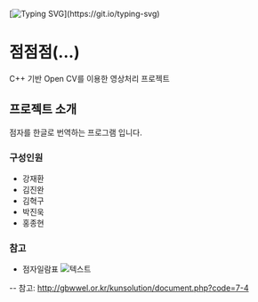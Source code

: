 [![Typing SVG](https://readme-typing-svg.demolab.com?font=Fira+Code&pause=1000&color=0B7627&background=FFFFFF00&center=true&vCenter=true&random=false&width=800&lines=%EC%A0%90.+%EC%A0%90.+%EC%A0%90.)](https://git.io/typing-svg)

# 점점점(...)
C++ 기반 Open CV를 이용한 영상처리 프로젝트 

## 프로젝트 소개
점자를 한글로 번역하는 프로그램 입니다.

### 구성인원
- 강재환
- 김진완
- 김혁구
- 박진욱
- 홍종현

### 참고
- 점자일람표
![텍스트](http://gbwwel.or.kr/img/jumja.jpg)

-- 참고: http://gbwwel.or.kr/kunsolution/document.php?code=7-4

